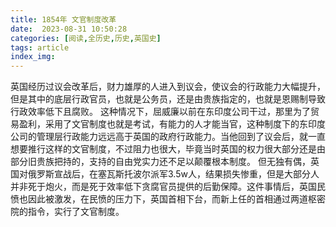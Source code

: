 ```yaml
---
title: 1854年 文官制度改革
date:  2023-08-31 10:50:28
categories: [阅读,全历史,历史,英国史]
tags: article
index_img: 
---
```


英国经历过议会改革后，财力雄厚的人进入到议会，使议会的行政能力大幅提升，但是其中的底层行政官员，也就是公务员，还是由贵族指定的，也就是恩赐制导致行政效率低下且腐败。
这种情况下，屈威廉以前在东印度公司干过，那里为了贸易盈利，采用了文官制度也就是考试，有能力的人才能当官，这种制度下的东印度公司的管理层行政能力远远高于英国的政府行政能力。当他回到了议会后，就一直想要推行这样的文官制度，不过阻力也很大，毕竟当时英国的权力很大部分还是由部分旧贵族把持的，支持的自由党实力还不足以颠覆根本制度。
但无独有偶，英国对俄罗斯宣战后，在塞瓦斯托波尔派军3.5w人，结果损失惨重，但是大部分人并非死于炮火，而是死于效率低下贪腐官员提供的后勤保障。这件事情后，英国民愤也因此被激发，在民愤的压力下，英国首相下台，而新上任的首相通过两道枢密院的指令，实行了文官制度。